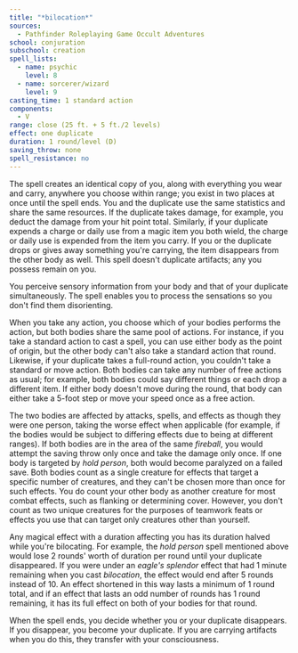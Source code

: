 ```yaml
---
title: "*bilocation*"
sources:
  - Pathfinder Roleplaying Game Occult Adventures
school: conjuration
subschool: creation
spell_lists:
  - name: psychic
    level: 8
  - name: sorcerer/wizard
    level: 9
casting_time: 1 standard action
components:
  - V
range: close (25 ft. + 5 ft./2 levels)
effect: one duplicate
duration: 1 round/level (D)
saving_throw: none
spell_resistance: no
---
```


The spell creates an identical copy of you, along with everything you wear and carry, anywhere you choose within range; you exist in two places at once until the spell ends. You and the duplicate use the same statistics and share the same resources. If the duplicate takes damage, for example, you deduct the damage from your hit point total. Similarly, if your duplicate expends a charge or daily use from a magic item you both wield, the charge or daily use is expended from the item you carry. If you or the duplicate drops or gives away something you're carrying, the item disappears from the other body as well. This spell doesn't duplicate artifacts; any you possess remain on you.

You perceive sensory information from your body and that of your duplicate simultaneously. The spell enables you to process the sensations so you don't find them disorienting.

When you take any action, you choose which of your bodies performs the action, but both bodies share the same pool of actions. For instance, if you take a standard action to cast a spell, you can use either body as the point of origin, but the other body can't also take a standard action that round. Likewise, if your duplicate takes a full-round action, you couldn't take a standard or move action. Both bodies can take any number of free actions as usual; for example, both bodies could say different things or each drop a different item. If either body doesn't move during the round, that body can either take a 5-foot step or move your speed once as a free action.

The two bodies are affected by attacks, spells, and effects as though they were one person, taking the worse effect when applicable (for example, if the bodies would be subject to differing effects due to being at different ranges). If both bodies are in the area of the same *fireball*, you would attempt the saving throw only once and take the damage only once. If one body is targeted by *hold person*, both would become paralyzed on a failed save. Both bodies count as a single creature for effects that target a specific number of creatures, and they can't be chosen more than once for such effects. You do count your other body as another creature for most combat effects, such as flanking or determining cover. However, you don't count as two unique creatures for the purposes of teamwork feats or effects you use that can target only creatures other than yourself.

Any magical effect with a duration affecting you has its duration halved while you're bilocating. For example, the *hold person* spell mentioned above would lose 2 rounds' worth of duration per round until your duplicate disappeared. If you were under an *eagle's splendor* effect that had 1 minute remaining when you cast *bilocation*, the effect would end after 5 rounds instead of 10. An effect shortened in this way lasts a minimum of 1 round total, and if an effect that lasts an odd number of rounds has 1 round remaining, it has its full effect on both of your bodies for that round.

When the spell ends, you decide whether you or your duplicate disappears. If you disappear, you become your duplicate. If you are carrying artifacts when you do this, they transfer with your consciousness.
